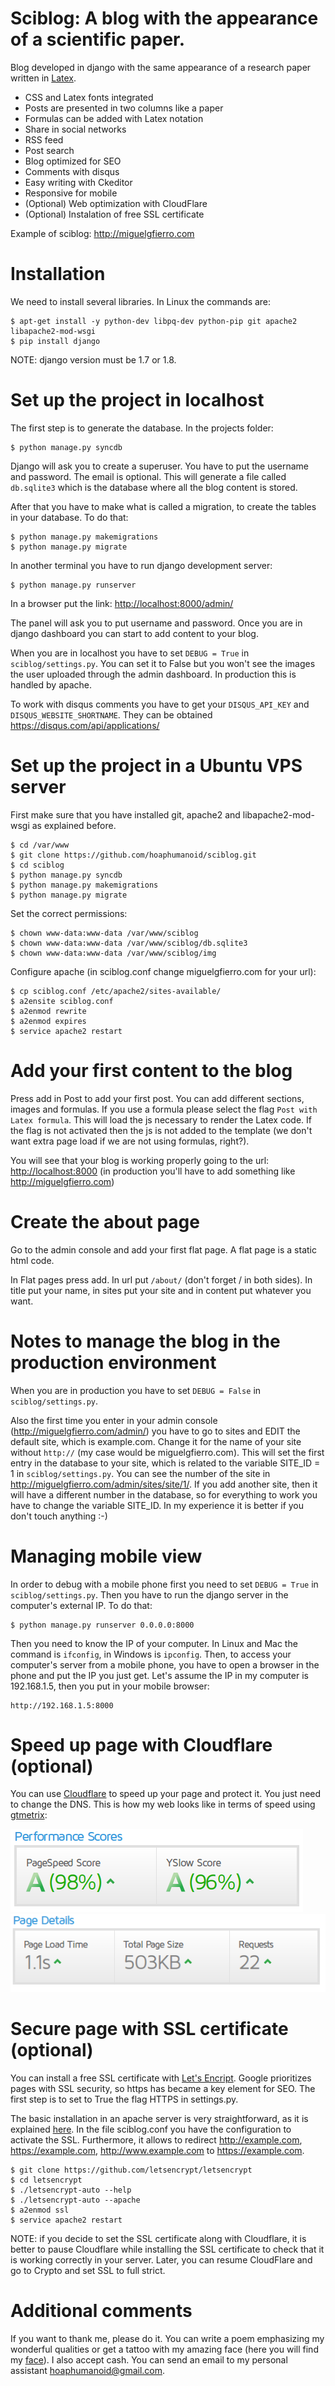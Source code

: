 Sciblog: A blog with the appearance of a scientific paper.
==================

Blog developed in django with the same appearance of a research paper written in [Latex](https://en.wikipedia.org/wiki/LaTeX).

* CSS and Latex fonts integrated
* Posts are presented in two columns like a paper
* Formulas can be added with Latex notation 
* Share in social networks
* RSS feed
* Post search 
* Blog optimized for SEO
* Comments with disqus
* Easy writing with Ckeditor
* Responsive for mobile
* (Optional) Web optimization with CloudFlare
* (Optional) Instalation of free SSL certificate

Example of sciblog: http://miguelgfierro.com

Installation
==================

We need to install several libraries. In Linux the commands are:

	$ apt-get install -y python-dev libpq-dev python-pip git apache2 libapache2-mod-wsgi
	$ pip install django 

NOTE: django version must be 1.7 or 1.8. 

Set up the project in localhost
==================================================
The first step is to generate the database. In the projects folder:
  
	$ python manage.py syncdb  
Django will ask you to create a superuser. You have to put the username and password. The email is optional. 
This will generate a file called `db.sqlite3` which is the database where all the blog content is stored.

After that you have to make what is called a migration, to create the tables in your database. To do that:
	
	$ python manage.py makemigrations
	$ python manage.py migrate

In another terminal you have to run django development server:

	$ python manage.py runserver  
	
In a browser put the link: [http://localhost:8000/admin/](http://localhost:8000/admin/)

The panel will ask you to put username and password. Once you are in django dashboard you can start to add content to
your blog.

When you are in localhost you have to set `DEBUG = True` in `sciblog/settings.py`. You can set it to False but you won't see the images the user uploaded through the admin dashboard. In production this is handled by apache.

To work with disqus comments you have to get your `DISQUS_API_KEY` and `DISQUS_WEBSITE_SHORTNAME`. They can be obtained https://disqus.com/api/applications/ 

Set up the project in a Ubuntu VPS server
==================================================

First make sure that you have installed git, apache2 and libapache2-mod-wsgi as explained before. 

	$ cd /var/www
	$ git clone https://github.com/hoaphumanoid/sciblog.git
	$ cd sciblog
	$ python manage.py syncdb  
	$ python manage.py makemigrations
	$ python manage.py migrate

Set the correct permissions:

	$ chown www-data:www-data /var/www/sciblog
	$ chown www-data:www-data /var/www/sciblog/db.sqlite3
	$ chown www-data:www-data /var/www/sciblog/img	

Configure apache (in sciblog.conf change miguelgfierro.com for your url):

	$ cp sciblog.conf /etc/apache2/sites-available/
	$ a2ensite sciblog.conf
	$ a2enmod rewrite
	$ a2enmod expires
	$ service apache2 restart
	
Add your first content to the blog
==================================================

Press add in Post to add your first post. You can add different sections, images and formulas. If you use a formula please select the flag `Post with Latex formula`. This will load the js necessary to render the Latex code. If the flag is not activated then the js is not added to the template (we don't want extra page load if we are not using formulas, right?).

You will see that your blog is working properly going to the url: [http://localhost:8000](http://localhost:8000) (in production you'll have to add something like http://miguelgfierro.com)


Create the about page
==================================================

Go to the admin console and add your first flat page. A flat page is a static html code. 

In Flat pages press add. In url put `/about/` (don't forget / in both sides). In title put your name, in sites put your site and in content put whatever you want. 

Notes to manage the blog in the production environment
==================================================

When you are in production you have to set `DEBUG = False` in `sciblog/settings.py`.

Also the first time you enter in your admin console (http://miguelgfierro.com/admin/) you have to go to sites and EDIT the default site, which is example.com. Change it for the name of your site without `http://` (my case would be miguelgfierro.com).
This will set the first entry in the database to your site, which is related to the variable SITE_ID = 1 in `sciblog/settings.py`. You can see the number of the site in http://miguelgfierro.com/admin/sites/site/1/. If you add another site, then it will have a different number in the database, so for everything to work you have to change the variable SITE_ID. In my experience it is better if you don't touch anything :-)

Managing mobile view
==================================================
In order to debug with a mobile phone first you need to set `DEBUG = True` in `sciblog/settings.py`. Then you have to run the django server in the computer's external IP. To do that:

	$ python manage.py runserver 0.0.0.0:8000
	 
Then you need to know the IP of your computer. In Linux and Mac the command is `ifconfig`, in Windows is `ipconfig`. Then, to access your computer's server from a mobile phone, you have to open a browser in the phone and put the IP you just get. Let's assume the IP in my computer is 192.168.1.5, then you put in your mobile browser:
	 
	http://192.168.1.5:8000 


Speed up page with Cloudflare (optional)
==================================================

You can use [Cloudflare](https://www.cloudflare.com/) to speed up your page and protect it. You just need to change the DNS. This is how my web looks like in terms of speed using [gtmetrix](https://gtmetrix.com):

![Speed rank](img/pagespeed1.png "Performance scores")
![Speed stats](img/pagespeed2.png "Page details")
 
Secure page with SSL certificate (optional)
==================================================

You can install a free SSL certificate with [Let's Encript](https://letsencrypt.org/). Google prioritizes pages with SSL security, so https has became a key element for SEO. The first step is to set to True the flag HTTPS in settings.py. 

The basic installation in an apache server is very straightforward, as it is explained [here](https://letsencrypt.org/howitworks/). In the file sciblog.conf you have the configuration to activate the SSL. Furthermore, it allows to redirect http://example.com, https://example.com, http://www.example.com to https://example.com. 

	$ git clone https://github.com/letsencrypt/letsencrypt
	$ cd letsencrypt
	$ ./letsencrypt-auto --help
	$ ./letsencrypt-auto --apache
    $ a2enmod ssl
    $ service apache2 restart

NOTE: if you decide to set the SSL certificate along with Cloudflare, it is better to pause Cloudflare while installing the SSL certificate to check that it is working correctly in your server. Later, you can resume CloudFlare and go to Crypto and set SSL to full strict.
 
Additional comments
==================================================

If you want to thank me, please do it. You can write a poem emphasizing my wonderful qualities or get a tattoo with my amazing face (here you will find my [face](http://miguelgfierro.com/about/)). I also accept cash. You can send an email to my personal assistant hoaphumanoid@gmail.com. 